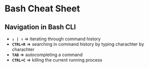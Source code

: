 # Bash Cheat Sheet

Navigation in Bash CLI
-

- **`↓ | ↑`** => iterating through command history
-  **`CTRL+R`** => searching in command history by typing charachter by charachter
-  **`TAB`** => autocompleting a command
-  **`CTRL+C`** => killing the current running process

  
